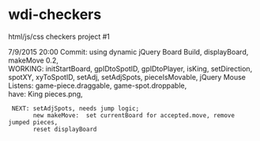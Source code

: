 # wdi-checkers

html/js/css checkers project #1

7/9/2015 20:00  Commit:  using dynamic jQuery Board Build, 
     displayBoard, makeMove 0.2,  
     WORKING: initStartBoard, gpIDtoSpotID, gpIDtoPlayer, isKing,
              setDirection, spotXY, xyToSpotID, setAdj, setAdjSpots,
              pieceIsMovable,
      jQuery Mouse Listens:  game-piece.draggable, game-spot.droppable,  
     have: King pieces.png,   

     NEXT: setAdjSpots, needs jump logic; 
           new makeMove:  set currentBoard for accepted.move, remove jumped pieces, 
           reset displayBoard